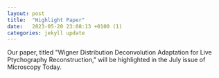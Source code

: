 ```yaml
---
layout: post
title:  "Highlight Paper"
date:   2023-05-20 23:08:13 +0100 (1)
categories: jekyll update
---
```


Our paper, titled "Wigner Distribution Deconvolution Adaptation for Live Ptychography Reconstruction," will be highlighted in the July issue of Microscopy Today.
